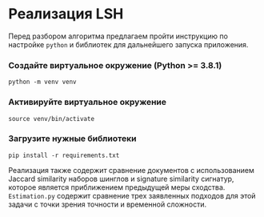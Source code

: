 # Реализация LSH

Перед разбором алгоритма предлагаем пройти инструкцию по настройке `python` и библиотек для дальнейшего запуска приложения.

### Создайте виртуальное окружение (Python >= 3.8.1)

```
python -m venv venv
```

### Активируйте виртуальное окружение

```
source venv/bin/activate
```

### Загрузите нужные библиотеки

```
pip install -r requirements.txt
```

Реализация также содержит сравнение документов с использованием Jaccard similarity наборов шинглов и signature similarity сигнатур, которое является приближением предыдущей меры сходства. `Estimation.py` содержит сравнение трех заявленных подходов для этой задачи с точки зрения точности и временной сложности.
